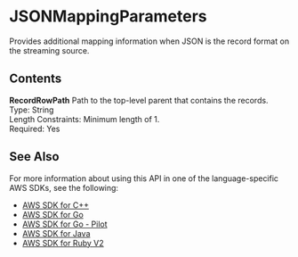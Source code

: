 # JSONMappingParameters<a name="API_JSONMappingParameters"></a>

Provides additional mapping information when JSON is the record format on the streaming source\.

## Contents<a name="API_JSONMappingParameters_Contents"></a>

 **RecordRowPath**   <a name="analytics-Type-JSONMappingParameters-RecordRowPath"></a>
Path to the top\-level parent that contains the records\.  
Type: String  
Length Constraints: Minimum length of 1\.  
Required: Yes

## See Also<a name="API_JSONMappingParameters_SeeAlso"></a>

For more information about using this API in one of the language\-specific AWS SDKs, see the following:
+  [AWS SDK for C\+\+](https://docs.aws.amazon.com/goto/SdkForCpp/kinesisanalytics-2015-08-14/JSONMappingParameters) 
+  [AWS SDK for Go](https://docs.aws.amazon.com/goto/SdkForGoV1/kinesisanalytics-2015-08-14/JSONMappingParameters) 
+  [AWS SDK for Go \- Pilot](https://docs.aws.amazon.com/goto/SdkForGoPilot/kinesisanalytics-2015-08-14/JSONMappingParameters) 
+  [AWS SDK for Java](https://docs.aws.amazon.com/goto/SdkForJava/kinesisanalytics-2015-08-14/JSONMappingParameters) 
+  [AWS SDK for Ruby V2](https://docs.aws.amazon.com/goto/SdkForRubyV2/kinesisanalytics-2015-08-14/JSONMappingParameters) 